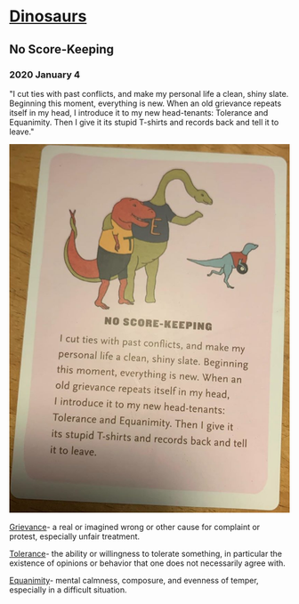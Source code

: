 # [Dinosaurs](https://www.qwantz.com/)

## No Score-Keeping

### 2020 January 4

"I cut ties with past conflicts, and make my personal life a clean, shiny slate. Beginning this moment, everything is new. When an old grievance repeats itself in my head, I introduce it to my new head-tenants: Tolerance and Equanimity. Then I give it its stupid T-shirts and records back and tell it to leave."

![2020Jan04-Dinosaurs-NoScoreKeeping.png](2020Jan04-Dinosaurs-NoScoreKeeping.png)

[Grievance](https://www.google.com/search?safe=active&sxsrf=ACYBGNS9458BKfSA0X--RY2MfvHaqeujBA%3A1578152011030&ei=S7AQXtG7AZDr-wSt5auIDg&q=Grievance&oq=Grievance&gs_l=psy-ab.3..0l10.65533.67213..67342...0.1..0.90.681.9......0....1..gws-wiz.......0i71j35i39j0i131j0i67j0i273.GAHxpL6jKhA&ved=0ahUKEwiRjZOwourmAhWQ9Z4KHa3yCuEQ4dUDCAs&uact=5)- a real or imagined wrong or other cause for complaint or protest, especially unfair treatment.

[Tolerance](https://www.google.com/search?q=tolerance&oq=Tolerance&aqs=chrome.0.0l8.2799j1j7&sourceid=chrome&ie=UTF-8)- the ability or willingness to tolerate something, in particular the existence of opinions or behavior that one does not necessarily agree with. 

[Equanimity](https://www.google.com/search?safe=active&sxsrf=ACYBGNQNA-r4ACGDY8mPnsMtGsW_5C7OLw%3A1578151933057&ei=_a8QXvCDA87_-gSihaKwDQ&q=Equanimity&oq=Equanimity&gs_l=psy-ab.3..0i273i70i249j0l9.76201.76201..77048...0.3..0.82.82.1......0....2j1..gws-wiz.......0i71.QaOUW70qy5k&ved=0ahUKEwiw9vuKourmAhXOv54KHaKCCNYQ4dUDCAs&uact=5)- mental calmness, composure, and evenness of temper, especially in a difficult situation.


